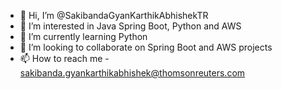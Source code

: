 - 👋 Hi, I’m @SakibandaGyanKarthikAbhishekTR
- 👀 I’m interested in Java Spring Boot, Python and AWS
- 🌱 I’m currently learning Python
- 💞️ I’m looking to collaborate on Spring Boot and AWS projects
- 📫 How to reach me - sakibanda.gyankarthikabhishek@thomsonreuters.com

<!---
SakibandaGyanKarthikAbhishekTR/SakibandaGyanKarthikAbhishekTR is a ✨ special ✨ repository because its `README.md` (this file) appears on your GitHub profile.
You can click the Preview link to take a look at your changes.
--->
